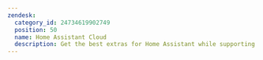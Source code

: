 ```yaml
---
zendesk:
  category_id: 24734619902749
  position: 50
  name: Home Assistant Cloud
  description: Get the best extras for Home Assistant while supporting its development.
---
```

